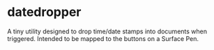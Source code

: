 # datedropper
A tiny utility designed to drop time/date stamps into documents when triggered. Intended to be mapped to the buttons on a Surface Pen.
